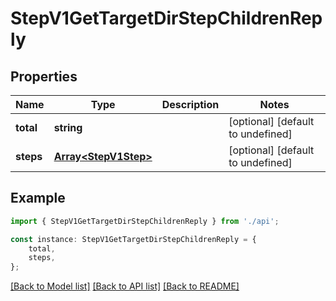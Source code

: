 # StepV1GetTargetDirStepChildrenReply


## Properties

Name | Type | Description | Notes
------------ | ------------- | ------------- | -------------
**total** | **string** |  | [optional] [default to undefined]
**steps** | [**Array&lt;StepV1Step&gt;**](StepV1Step.md) |  | [optional] [default to undefined]

## Example

```typescript
import { StepV1GetTargetDirStepChildrenReply } from './api';

const instance: StepV1GetTargetDirStepChildrenReply = {
    total,
    steps,
};
```

[[Back to Model list]](../README.md#documentation-for-models) [[Back to API list]](../README.md#documentation-for-api-endpoints) [[Back to README]](../README.md)
